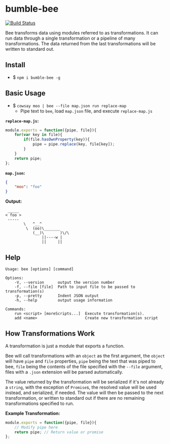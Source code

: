 # bumble-bee

[![Build Status](https://travis-ci.org/imaustink/bumblebee.svg)](https://travis-ci.org/imaustink/bumblebee)

Bee transforms data using modules referred to as transformations. It can run data through a single transformation or a pipeline of many transformations. The data returned from the last transformations will be written to standard out.

## Install

- $ `npm i bumble-bee -g`

## Basic Usage

- $ `cowsay moo | bee --file map.json run replace-map`
	- Pipe text to `bee`, load `map.json` file, and execute `replace-map.js`

__`replace-map.js`:__
```javascript
module.exports = function({pipe, file}){
	for(var key in file){
		if(file.hasOwnProperty(key)){
			pipe = pipe.replace(key, file[key]);
		}
	}
	return pipe;
};
```

__`map.json`:__
```json
{
	"moo": "foo"
}
```

__Output:__
```
 _____
< foo >
 ----- 
        \   ^__^
         \  (oo)\_______
            (__)\       )\/\
                ||----w |
                ||     ||
```

## Help

```
Usage: bee [options] [command]

Options:
	-V, --version      output the version number
	-f, --file [file]  Path to input file to be passed to transformation(s)
	-p, --pretty       Indent JSON output
	-h, --help         output usage information

Commands:
	run <script> [moreScripts...]  Execute transformation(s).
	add <name>                     Create new transformation script
```

## How Transformations Work

A transformation is just a module that exports a function.
 
Bee will call transformations with an `object` as the first argument, the `object` will have `pipe` and `file` properties, `pipe` being the text that was piped to bee, `file` being the contents of the file specified with the `--file` argument, files with a `.json` extension will be parsed automatically.
 
The value returned by the transformation will be serialized if it's not already a `string`, with the exception of `Promise`s, the resolved value will be used instead, and serialized, if needed. The value will then be passed to the next transformation, or written to standard out if there are no remaining transformations specified to run.

__Example Transformation:__
```javascript
module.exports = function({pipe, file}){
	// Modify pipe here
	return pipe; // Return value or promise
};
```
